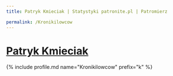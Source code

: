 ```yaml
---
title: Patryk Kmieciak | Statystyki patronite.pl | Patromierz

permalink: /Kronikilowcow
---
```


# [Patryk Kmieciak](https://patronite.pl/Kronikilowcow)

{% include profile.md name="Kronikilowcow" prefix="k" %}
